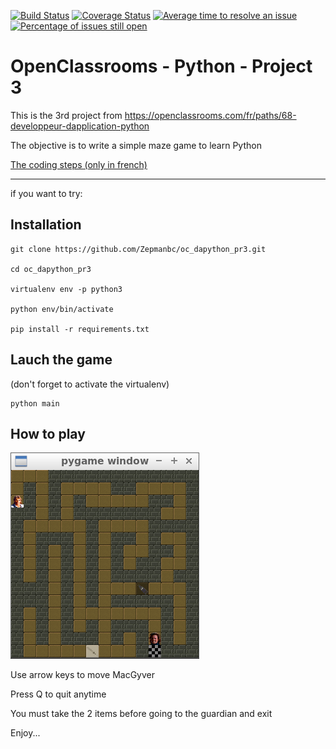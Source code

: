 [![Build Status](https://www.travis-ci.org/Zepmanbc/oc_dapython_pr3.svg?branch=master)](https://www.travis-ci.org/Zepmanbc/oc_dapython_pr3)
[![Coverage Status](https://coveralls.io/repos/github/Zepmanbc/oc_dapython_pr3/badge.svg?branch=master)](https://coveralls.io/github/Zepmanbc/oc_dapython_pr3?branch=master)
[![Average time to resolve an issue](http://isitmaintained.com/badge/resolution/Zepmanbc/oc_dapython_pr3.svg)](http://isitmaintained.com/project/Zepmanbc/oc_dapython_pr3 "Average time to resolve an issue")
[![Percentage of issues still open](http://isitmaintained.com/badge/open/Zepmanbc/oc_dapython_pr3.svg)](http://isitmaintained.com/project/Zepmanbc/oc_dapython_pr3 "Percentage of issues still open")

# OpenClassrooms - Python - Project 3
This is the 3rd project from https://openclassrooms.com/fr/paths/68-developpeur-dapplication-python

The objective is to write a simple maze game to learn Python

[The coding steps (only in french)](doc/projet_3.md) 

----

if you want to try:

## Installation

    git clone https://github.com/Zepmanbc/oc_dapython_pr3.git

    cd oc_dapython_pr3

    virtualenv env -p python3

    python env/bin/activate

    pip install -r requirements.txt

## Lauch the game

(don't forget to activate the virtualenv)

    python main

## How to play

![THE game](doc/items.png)

Use arrow keys to move MacGyver

Press Q to quit anytime

You must take the 2 items before going to the guardian and exit

Enjoy...